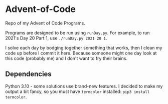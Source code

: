 # Advent-of-Code

Repo of my Advent of Code Programs.

Programs are designed to be run using `runDay.py`. For example, to run 2021's Day 20 Part 1, use `./runDay.py 2021 20 1`.

I solve each day by bodging together something that works, then I clean my code up before I commit it here. Because someone might one day look at this code (probably me) and I don't want to fry their brains.

## Dependencies

Python 3.10 - some solutions use brand-new features. I decided to make my output a bit fancy, so you must have `termcolor` installed: `pip3 install termcolor`.
